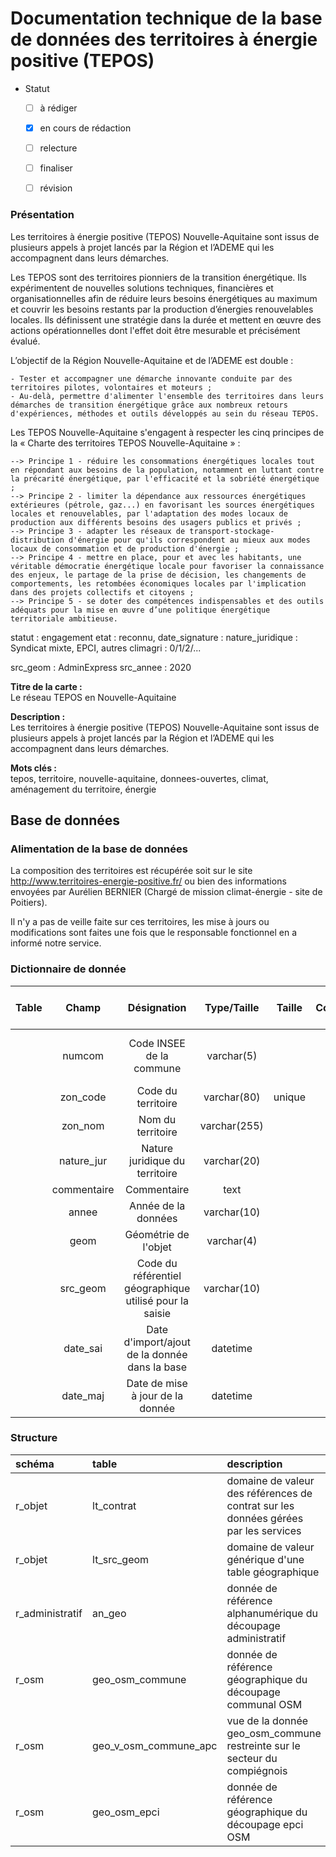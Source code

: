 # Documentation technique de la base de données des territoires à énergie positive (TEPOS)

* Statut
  - [ ] à rédiger
  - [x] en cours de rédaction
  - [ ] relecture
  - [ ] finaliser
  - [ ] révision


### Présentation 
Les territoires à énergie positive (TEPOS) Nouvelle-Aquitaine sont issus de plusieurs appels à projet lancés par la Région et l’ADEME qui les accompagnent dans leurs démarches.

Les TEPOS sont des territoires pionniers de la transition énergétique. Ils expérimentent de nouvelles solutions techniques, financières et organisationnelles afin de réduire leurs besoins énergétiques au maximum et couvrir les besoins restants par la production d’énergies renouvelables locales. Ils définissent une stratégie dans la durée et mettent en œuvre des actions opérationnelles dont l'effet doit être mesurable et précisément évalué.

L’objectif de la Région Nouvelle-Aquitaine et de l’ADEME est double :

    - Tester et accompagner une démarche innovante conduite par des territoires pilotes, volontaires et moteurs ;
    - Au-delà, permettre d'alimenter l'ensemble des territoires dans leurs démarches de transition énergétique grâce aux nombreux retours d'expériences, méthodes et outils développés au sein du réseau TEPOS.
       

Les TEPOS Nouvelle-Aquitaine s'engagent à respecter les cinq principes de la « Charte des territoires TEPOS Nouvelle-Aquitaine » :

    --> Principe 1 - réduire les consommations énergétiques locales tout en répondant aux besoins de la population, notamment en luttant contre la précarité énergétique, par l'efficacité et la sobriété énergétique ;
    --> Principe 2 - limiter la dépendance aux ressources énergétiques extérieures (pétrole, gaz...) en favorisant les sources énergétiques locales et renouvelables, par l'adaptation des modes locaux de production aux différents besoins des usagers publics et privés ;
    --> Principe 3 - adapter les réseaux de transport-stockage-distribution d'énergie pour qu'ils correspondent au mieux aux modes locaux de consommation et de production d'énergie ;
    --> Principe 4 - mettre en place, pour et avec les habitants, une véritable démocratie énergétique locale pour favoriser la connaissance des enjeux, le partage de la prise de décision, les changements de comportements, les retombées économiques locales par l'implication dans des projets collectifs et citoyens ;
    --> Principe 5 - se doter des compétences indispensables et des outils adéquats pour la mise en œuvre d’une politique énergétique territoriale ambitieuse.



statut : engagement
etat : reconnu, 
date_signature : 
nature_juridique : Syndicat mixte, EPCI, autres
climagri : 0/1/2/...

src_geom : AdminExpress
src_annee : 2020

**Titre de la carte :**<br>
Le réseau TEPOS en Nouvelle-Aquitaine

**Description :**<br>
Les territoires à énergie positive (TEPOS) Nouvelle-Aquitaine sont issus de plusieurs appels à projet lancés par la Région et l’ADEME qui les accompagnent dans leurs démarches.

**Mots clés :**<br>
tepos, territoire, nouvelle-aquitaine, donnees-ouvertes, 
climat, aménagement du territoire, énergie



## Base de données

### Alimentation de la base de données

La composition des territoires est récupérée soit sur le site http://www.territoires-energie-positive.fr/ ou bien des informations envoyées par Aurélien BERNIER (Chargé de mission climat-énergie - site de Poitiers).

Il n'y a pas de veille faite sur ces territoires, les mise à jours ou modifications sont faites une fois que le responsable fonctionnel en a informé notre service.


### Dictionnaire de donnée
| Table | Champ | Désignation | Type/Taille | Taille | Contrainte | Règle de calcul | Clé étrangère | Commentaire |
| :--: | :--: | :--: | :--: | :--: | :--: | :--: | :--: | :--: |
|  | numcom | Code INSEE de la commune | varchar(5) |  |  | numcom | numcom de la table d'appartenance des communes |
|  | zon_code | Code du territoire | varchar(80) | unique |  |  |  |
|  | zon_nom | Nom du territoire | varchar(255) |  |  |  |  |
|  | nature_jur | Nature juridique du territoire | varchar(20) |  |  |  |  |
|  | commentaire | Commentaire | text |  |  |  |  |
|  | annee | Année de la données | varchar(10) |  |  |  |  |
|  | geom | Géométrie de l'objet | varchar(4) |  |  |  |  |
|  | src_geom | Code du référentiel géographique utilisé pour la saisie  | varchar(10) |  |  |  | référence à la table de valeur lt_src_geom |
|  | date_sai | Date d'import/ajout de la donnée dans la base | datetime |  |  |  |  |
|  | date_maj | Date de mise à jour de la donnée | datetime |  |  |  |  |


### Structure
|schéma | table | description | usage |
|:---|:---|:---|:---|   
|r_objet|lt_contrat|domaine de valeur des références de contrat sur les données gérées par les services|Gestion des accès aux prestataires|
|r_objet|lt_src_geom|domaine de valeur générique d'une table géographique|source du positionnement du PEI|
|r_administratif|an_geo|donnée de référence alphanumérique du découpage administratif |jointure insee commune<>siret epci|
|r_osm|geo_osm_commune|donnée de référence géographique du découpage communal OSM|nom de la commune|
|r_osm|geo_v_osm_commune_apc|vue de la donnée geo_osm_commune restreinte sur le secteur du compiégnois|insee + controle de saisie PEI à l'intérieur de ce périmètre|
|r_osm|geo_osm_epci|donnée de référence géographique du découpage epci OSM|nom de l'EPCI|





